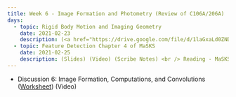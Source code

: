 ```yaml
---
title: Week 6 - Image Formation and Photometry (Review of C106A/206A)
days:
  - topic: Rigid Body Motion and Imaging Geometry
    date: 2021-02-23
    description: (<a href="https://drive.google.com/file/d/1laGxaLd0ZNDn2BxQ9HRO9n67tMGI0Q4k/view?usp=sharing">Slides</a>) (<a href="https://youtu.be/Ld04zJO19mM">Video</a>) (Scribe Notes) <br /> Reading - MaSKS Ch 1, 2
  - topic: Feature Detection Chapter 4 of MaSKS
    date: 2021-02-25
    description: (Slides) (Video) (Scribe Notes) <br /> Reading - MaSKS Ch 4
---
```


- Discussion 6: Image Formation, Computations, and Convolutions ([Worksheet](../assets/discussions/EECS_106B_Discussion_6_Basics_on_Image_Forming.pdf)) (Video)

